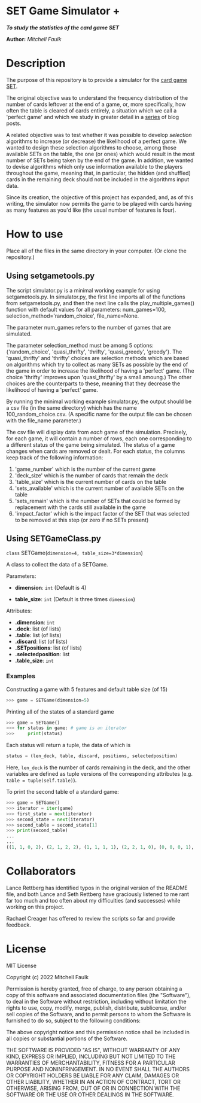 SET Game Simulator +
====================

***To study the statistics of the card game SET***

**Author:** *Mitchell Faulk*

# Description

The purpose of this repository is to provide a simulator for the [card game SET](https://en.wikipedia.org/wiki/Set_(card_game)).

The original objective was to understand the frequency distribution of the number 
of cards leftover at the end of a game, or, more specifically, how often the table
is cleared of cards entirely, a situation which we call a 'perfect game' and which 
we study in greater detail in a [series](https://mitchellmfaulk.wordpress.com/2022/09/09/clearing-the-table-in-the-game-set/) of blog posts. 

A related objective was to test whether it was possible to develop *selection* algorithms
to increase (or decrease) the likelihood of a perfect game. We wanted to design these
selection algorithms to choose, among those available SETs on the table, the one (or ones)
which would result in the most number of SETs being taken by the end of the game. In addition,
we wanted to devise algorithms which only use information available to the players throughout
the game, meaning that, in particular, the hidden (and shuffled) cards in the remaining deck
should not be included in the algorithms input data. 

Since its creation, the objective of this project has expanded, and, as of this
writing, the simulator now permits the game to be played with cards having as
many features as you'd like (the usual number of features is four). 


# How to use

Place all of the files in the same directory in your computer. (Or clone the repository.)


## Using setgametools.py

The script simulator.py is a minimal working example for using setgametools.py. 
In simulator.py, the first line imports all of the functions from setgametools.py, 
and then the next line calls the play_multiple_games() function with default values 
for all parameters: num_games=100, selection_method='random_choice', file_name=None. 

The parameter num_games refers to the number of games that are simulated. 

The parameter selection_method must be among 5 options: {'random_choice', 'quasi_thrifty', 
'thrifty', 'quasi_greedy', 'greedy'}. The 'quasi_thrifty' and 'thrifty' choices are
selection methods which are based on algorithms which try to collect as many SETs
as possible by the end of the game in order to increase the likelihood of having a 
'perfect' game. (The choice 'thrifty' improves upon 'quasi_thrifty' by a small amoung.)
The other choices are the counterparts to these, meaning that they decrease the likelihood
of having a 'perfect' game. 


By running the minimal working example simulator.py, the output should be a csv file (in
the same directory) which has the name 100_random_choice.csv. (A specific name for the output
file can be chosen with the file_name parameter.)

The csv file will display data from *each* game of the simulation. Precisely, for each game,
it will contain a number of rows, each one corresponding to a different status of the 
game being simulated. The status of a game changes when cards are removed or dealt. For each 
status, the columns keep track of the following information:

1. 'game_number' which is the number of the current game
2. 'deck_size' which is the number of cards that remain the deck
3. 'table_size' which is the current number of cards on the table
4. 'sets_available' which is the current number of available SETs on the table
5. 'sets_remain' which is the number of SETs that could be formed by replacement with the cards still available in the game
6. 'impact_factor' which is the impact factor of the SET that was selected to be removed at this step (or zero if no SETs present)


## Using SETGameClass.py

`class` SETGame(`dimension=4, table_size=3*dimension`)

A class to collect the data of a SETGame. 

Parameters:

- __dimension__: `int` (Default is 4)

- __table_size__: `int` (Default is three times `dimension`)

Attributes:

- __.dimension__: `int` 
- __.deck__: list (of lists)
- __.table__: list (of lists)
- __.discard__: list (of lists)
- __.SETpositions__: list (of lists)
- __.selectedposition__: list 
- __.table_size__: `int`

### Examples

Constructing a game with 5 features and default table size (of 15)

```py
>>> game = SETGame(dimension=5)
```

Printing all of the states of a standard game
```py
>>> game = SETGame()
>>> for status in game: # game is an iterator
>>> 	print(status)
```

Each status will return a tuple, the data of which is 
```py
status = (len_deck, table, discard, positions, selectedposition)
```
Here, `len_deck` is the number of cards remaining in the deck, and the other variables are defined as tuple versions of the corresponding attributes (e.g. `table = tuple(self.table)`). 

To print the second table of a standard game:
```py
>>> game = SETGame()
>>> iterator = iter(game)
>>> first_state = next(iterator)
>>> second_state = next(iterator)
>>> second_table = second_state[1]
>>> print(second_table)
...
...
((1, 1, 0, 2), (2, 1, 2, 2), (1, 1, 1, 1), (2, 2, 1, 0), (0, 0, 0, 1), (2, 2, 0, 2), (1, 2, 1, 2), (2, 1, 1, 0), (0, 2, 2, 0), (0, 2, 0, 0), (0, 2, 0, 2), (2, 0, 1, 0))
```

# Collaborators

Lance Rettberg has identified typos in the original version of the README file, and both Lance and Seth Rettberg have graciously listened to me rant far too much and too often about my difficulties (and successes) while working on this project. 

Rachael Creager has offered to review the scripts so far and provide feedback. 

# License

MIT License

Copyright (c) 2022 Mitchell Faulk

Permission is hereby granted, free of charge, to any person obtaining a copy
of this software and associated documentation files (the "Software"), to deal
in the Software without restriction, including without limitation the rights
to use, copy, modify, merge, publish, distribute, sublicense, and/or sell
copies of the Software, and to permit persons to whom the Software is
furnished to do so, subject to the following conditions:

The above copyright notice and this permission notice shall be included in all
copies or substantial portions of the Software.

THE SOFTWARE IS PROVIDED "AS IS", WITHOUT WARRANTY OF ANY KIND, EXPRESS OR
IMPLIED, INCLUDING BUT NOT LIMITED TO THE WARRANTIES OF MERCHANTABILITY,
FITNESS FOR A PARTICULAR PURPOSE AND NONINFRINGEMENT. IN NO EVENT SHALL THE
AUTHORS OR COPYRIGHT HOLDERS BE LIABLE FOR ANY CLAIM, DAMAGES OR OTHER
LIABILITY, WHETHER IN AN ACTION OF CONTRACT, TORT OR OTHERWISE, ARISING FROM,
OUT OF OR IN CONNECTION WITH THE SOFTWARE OR THE USE OR OTHER DEALINGS IN THE
SOFTWARE.


